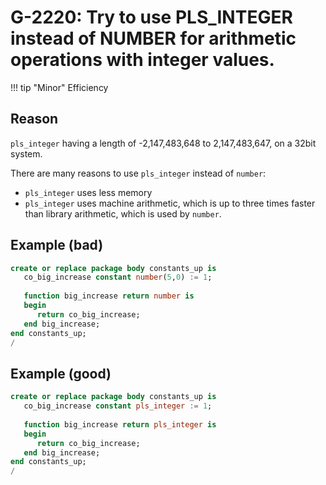 # G-2220: Try to use PLS_INTEGER instead of NUMBER for arithmetic operations with integer values. 

!!! tip "Minor"
    Efficiency

## Reason

`pls_integer` having a length of -2,147,483,648 to 2,147,483,647, on a 32bit system.

There are many reasons to use `pls_integer` instead of `number`:

* `pls_integer` uses less memory
* `pls_integer` uses machine arithmetic, which is up to three times faster than library arithmetic, which is used by `number`.

## Example (bad)

``` sql
create or replace package body constants_up is
   co_big_increase constant number(5,0) := 1;
   
   function big_increase return number is
   begin
      return co_big_increase;
   end big_increase;
end constants_up;
/
```

## Example (good)

``` sql
create or replace package body constants_up is
   co_big_increase constant pls_integer := 1;
   
   function big_increase return pls_integer is
   begin
      return co_big_increase;
   end big_increase;
end constants_up;
/
```